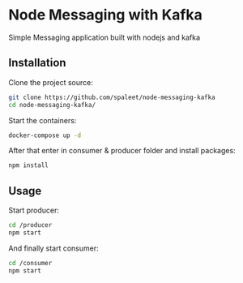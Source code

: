 # Node Messaging with Kafka
Simple Messaging application built with nodejs and kafka

## Installation

Clone the project source:
```bash
git clone https://github.com/spaleet/node-messaging-kafka
cd node-messaging-kafka/
```

Start the containers:
```bash
docker-compose up -d
```

After that enter in consumer & producer folder and install packages:
```bash
npm install
```

## Usage

Start producer:
```bash
cd /producer
npm start
```
And finally start consumer:
```bash
cd /consumer
npm start
```
